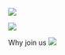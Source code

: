 ![](Pasted%20image%2020230717141257.png)

[![](Pasted%20image%2020230717143640.png)]([]())

Why join us
![](Pasted%20image%2020230717145638.png)